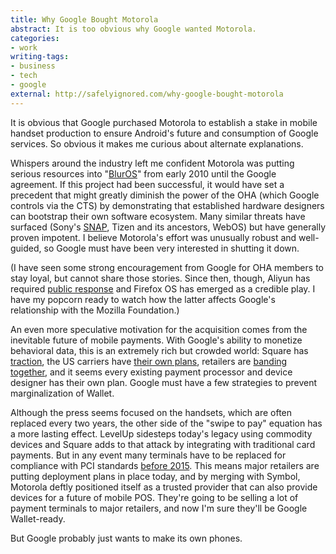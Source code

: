 ```yaml
---
title: Why Google Bought Motorola
abstract: It is too obvious why Google wanted Motorola.
categories:
- work
writing-tags:
- business
- tech
- google
external: http://safelyignored.com/why-google-bought-motorola
---
```


It is obvious that Google purchased Motorola to establish a stake in mobile handset production to ensure Android's future and consumption of Google services. So obvious it makes me curious about alternate explanations.

Whispers around the industry left me confident Motorola was putting serious resources into "[BlurOS]" from early 2010 until the Google agreement. If this project had been successful, it would have set a precedent that might greatly diminish the power of the OHA (which Google controls via the CTS) by demonstrating that established hardware designers can bootstrap their own software ecosystem. Many similar threats have surfaced (Sony's [SNAP], Tizen and its ancestors, WebOS) but have generally proven impotent. I believe Motorola's effort was unusually robust and well-guided, so Google must have been very interested in shutting it down.

(I have seen some strong encouragement from Google for OHA members to stay loyal, but cannot share those stories. Since then, though, Aliyun has required [public response][aliyun] and Firefox OS has emerged as a credible play. I have my popcorn ready to watch how the latter affects Google's relationship with the Mozilla Foundation.)

[BlurOS]: http://www.informationweek.com/development/mobility/motorola-mobility-building-web-based-os/229400097
[SNAP]: http://www.osnews.com/story/24068/Sony_s_SNAP_Uses_GNUstep
[Aliyun]: http://arstechnica.com/gadgets/2012/09/google-blocked-acers-rival-phone-to-prevent-android-fragmentation/

An even more speculative motivation for the acquisition comes from the inevitable future of mobile payments. With Google's ability to monetize behavioral data, this is an extremely rich but crowded world: Square has [traction][square], the US carriers have [their own plans][isis], retailers are [banding together][MCX], and it seems every existing payment processor and device designer has their own plan. Google must have a few strategies to prevent marginalization of Wallet.

Although the press seems focused on the handsets, which are often replaced every two years, the other side of the "swipe to pay" equation has a more lasting effect. LevelUp sidesteps today's legacy using commodity devices and Square adds to that attack by integrating with traditional card payments. But in any event many terminals have to be replaced for compliance with PCI standards [before 2015][PCI]. This means major retailers are putting deployment plans in place today, and by merging with Symbol, Motorola deftly positioned itself as a trusted provider that can also provide devices for a future of mobile POS. They're going to be selling a lot of payment terminals to major retailers, and now I'm sure they'll be Google Wallet-ready.

But Google probably just wants to make its own phones.

[square]: http://seattletimes.com/html/businesstechnology/2019340394_starbuckssquarexml.html
[isis]: http://www.paywithisis.com/
[MCX]: http://www.mcx.com/
[PCI]: http://usa.visa.com/download/merchants/retirement-of-pre-pci-attended-pos-pin-entry-devices.pdf
